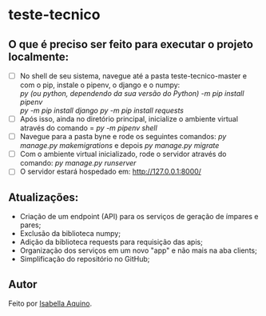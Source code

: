 # teste-tecnico

## O que é preciso ser feito para executar o projeto localmente:

- [ ] No shell de seu sistema, navegue até a pasta teste-tecnico-master e com o pip, instale o pipenv, o django e o numpy: <br><i> py (ou python, dependendo da sua versão do Python) -m pip install pipenv </i> <br> <i> py -m pip install django </i> <i> py -m pip install requests </i>
- [ ] Após isso, ainda no diretório principal, inicialize o ambiente virtual através do comando = <i> py -m pipenv shell </i>
- [ ] Navegue para a pasta byne e rode os seguintes comandos: <i> py manage.py makemigrations </i> e depois <i> py manage.py migrate </i>
- [ ] Com o ambiente virtual inicializado, rode o servidor através do comando: <i> py manage.py runserver </i>
- [ ] O servidor estará hospedado em: http://127.0.0.1:8000/

## Atualizações:
- Criação de um endpoint (API) para os serviços de geração de ímpares e pares;
- Exclusão da biblioteca numpy;
- Adição da biblioteca requests para requisição das apis;
- Organização dos serviços em um novo "app" e não mais na aba clients;
- Simplificação do repositório no GitHub;


## Autor
Feito por [Isabella Aquino](https://github.com/isabellaaquino).
